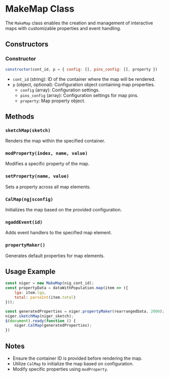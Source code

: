 # MakeMap Class

The `MakeMap` class enables the creation and management of interactive maps with customizable properties and event handling.

## Constructors

### Constructor

```javascript
constructor(cont_id, p = { config: [], pins_config: [], property })
```

- `cont_id` (string): ID of the container where the map will be rendered.
- `p` (object, optional): Configuration object containing map properties.
  - `config` (array): Configuration settings.
  - `pins_config` (array): Configuration settings for map pins.
  - `property`: Map property object.

## Methods

### `sketchMap(sketch)`

Renders the map within the specified container.

### `modProperty(index, name, value)`

Modifies a specific property of the map.

### `setProperty(name, value)`

Sets a property across all map elements.

### `CalMap(ngjsconfig)`

Initializes the map based on the provided configuration.

### `ngaddEvent(id)`

Adds event handlers to the specified map element.

### `propertyMaker()`

Generates default properties for map elements.

## Usage Example

```javascript
const niger = new MakeMap(nig_cont_id);
const propertyData = dataWithPopulation.map(item => ({
    lga: item.lga,
    total: parseInt(item.total)
}));

const generatedProperties = niger.propertyMaker(rearrangedData, 2000);   
niger.sketchMap(niger_sketch);
$(document).ready(function () {    
    niger.CalMap(generatedProperties);
})
```

## Notes

- Ensure the container ID is provided before rendering the map.
- Utilize `CalMap` to initialize the map based on configuration.
- Modify specific properties using `modProperty`.
